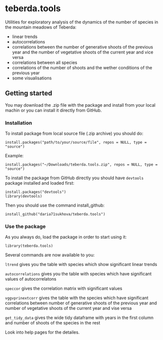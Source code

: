 # teberda.tools 
Utilities for exploratory analysis of the dynamics of the number of species in the mountain meadows of Teberda:
- linear trends
- autocorrelations
- correlations between the number of generative shoots of the previous year and the number of vegetative shoots of the current year and vice versa
- correlations between all species
- correlations of the number of shoots and the wether conditions of the previous year
- some visualisations
## Getting started
You may download the .zip file with the package and install from your local machin or you can install it directly from GitHub.
### Installation
To install package from local source file (.zip archive) you should do:
```
install.packages("path/to/your/source/file", repos = NULL, type = "source")
```
Example:
```
install.packages("~/Downloads/teberda.tools.zip", repos = NULL, type = "source")
```
To install the package from GitHub directly you should have ```devtools``` package installed and loaded first:
```
install.packages("devtools")
library(devtools)
```
Then you should use the command install_github:
```
install_github("daria71sukhova/teberda.tools")
```
### Use the package
As you always do, load the package in order to start using it:
```
library(teberda.tools)
```
Several commands are now available to you:

```ltrend``` gives you the table with species which show significant linear trends 

```autocorrelations``` gives you the table with species which have significant values of autocorrelatons

```speccor``` gives the correlation matrix with significant values

```vggvprinextcorr``` gives the table with the species which have significant correlations between number of generative shoots of the previous year and number of vegetative shoots of the current year and vise versa

```get_tidy_data``` gives the wide tidy dataframe with years in the first column and  number of shoots of the species in the rest

Look into help pages for the detailes.

